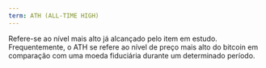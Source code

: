 ```yaml
---
term: ATH (ALL-TIME HIGH)
---
```


Refere-se ao nível mais alto já alcançado pelo item em estudo. Frequentemente, o ATH se refere ao nível de preço mais alto do bitcoin em comparação com uma moeda fiduciária durante um determinado período.